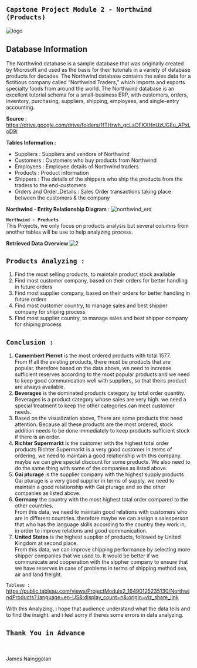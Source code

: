   ## **`Capstone Project Module 2 - Northwind (Products)`**

![logo](https://user-images.githubusercontent.com/94034809/161473874-c3687611-7e39-4b47-bcd8-fde68d98ee73.png)
## **Database Information**<br>
The Northwind database is a sample database that was originally created by Microsoft and used as the basis for their tutorials in a variety of database products for decades. The Northwind database contains the sales data for a fictitious company called “Northwind Traders,” which imports and exports specialty foods from around the world. The Northwind database is an excellent tutorial schema for a small-business ERP, with customers, orders, inventory, purchasing, suppliers, shipping, employees, and single-entry accounting.

**Source** : https://drive.google.com/drive/folders/1fTHrwh_gcLsOFKXHnUzUGEu_APxLoD9i

**Tables Information :**
- Suppliers : Suppliers and vendors of Northwind
- Customers : Customers who buy products from Northwind
- Employees : Employee details of Northwind traders
- Products : Product information
- Shippers : The details of the shippers who ship the products from the traders to the end-customers
- Orders and Order_Details : Sales Order transactions taking place between the customers & the company

**Northwind - Entity Relationship Diagram** :
![northwind_erd](https://user-images.githubusercontent.com/94034809/161475344-b6302245-1eb5-43d9-85dd-b50e0cb9c04d.png)

**`Northwind - Products`**<br>
This Projects, we only focus on products analysis but several columns from another tables will be use to help analyzing process.

**Retrieved Data Overview**
![2](https://user-images.githubusercontent.com/94034809/161476025-9f995dce-e5d6-43fa-a276-add864cbee40.png)


## **`Products Analyzing :`**
1. Find the most selling products, to maintain product stock available
1. Find most customer company, based on their orders for better handling in future orders
1. Find most supplier company, based on their orders for better handling in future orders
1. Find most customer country, to manage sales and best shipper company for shiping process 
1. Find most supplier country, to manage sales and best shipper company for shiping process



## **`Conclusion :`**
1. **Camembert Pierrot** is the most ordered products with total 1577.<br>
From ff all the existing products, there must be products that are popular. therefore based on the data above, we need to increase sufficient reserves according to the most popular products and we need to keep good communication well with suppliers, so that theirs product are always available.
1. **Beverages** is the dominated products category by total order quantity.
Beverages is a product category whose sales are very high. we need a special treatment to keep the other categories can meet customer needs.
1. Based on the visualization above, There are some products that need attention. Because all these products are the most ordered, stock addition needs to be done immediately to keep products sufficient stock if there is an order.
1. **Richter Supermarkt** is the customer with the highest total order products
Richter Supermarkt is a very good customer in terms of ordering, we need to maintain a good relationship with this company. maybe we can give special discount for some products. We also need to do the same thing with some of the companies as listed above.
1. **Gai pturage** is the supplier company with the highest supply products
Gai pturage is a very good supplier in terms of supply, we need to maintain a good relationship with Gai pturage and so the other companies as listed above.
1. **Germany** the country with the most highest total order compared to the other countries.<br>
From this data, we need to maintain good relations with customers who are in different countries. therefore maybe we can assign a salesperson that who has the language skills according to the country they work in, in order to improve relations and good communication.
1. **United States** is the highest supplier of products, followed by United Kingdom at second place.<br>
From this data, we can improve shipping performance by selecting more shipper companies that we used to. It would be better if we communicate and cooperation with the sippher company to ensure that we have reserves in case of problems in terms of shipping method sea, air and land freight.

`Tableau :`<br>
https://public.tableau.com/views/ProjectModule2_16490125235130/NorthwindProducts?:language=en-US&:display_count=n&:origin=viz_share_link

With this Analyzing, i hope that audience understand what the data tells and to find the insight. and i feel sorry if theres some errors in data analyzing.<br>
## **`Thank You in Advance`**
<br>
<br>
James Nainggolan
